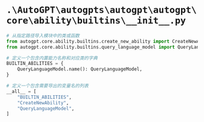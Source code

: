 # `.\AutoGPT\autogpts\autogpt\autogpt\core\ability\builtins\__init__.py`

```py
# 从指定路径导入模块中的类或函数
from autogpt.core.ability.builtins.create_new_ability import CreateNewAbility
from autogpt.core.ability.builtins.query_language_model import QueryLanguageModel

# 定义一个包含内置能力名称和对应类的字典
BUILTIN_ABILITIES = {
    QueryLanguageModel.name(): QueryLanguageModel,
}

# 定义一个包含需要导出的变量名的列表
__all__ = [
    "BUILTIN_ABILITIES",
    "CreateNewAbility",
    "QueryLanguageModel",
]
```